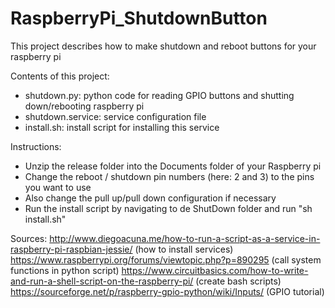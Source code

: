 # RaspberryPi_ShutdownButton
This project describes how to make shutdown and reboot buttons for your raspberry pi


Contents of this project:
* shutdown.py: python code for reading GPIO buttons and shutting down/rebooting raspberry pi
* shutdown.service: service configuration file
* install.sh: install script for installing this service


Instructions:
* Unzip the release folder into the Documents folder of your Raspberry pi
* Change the reboot / shutdown pin numbers (here: 2 and 3) to the pins you want to use
* Also change the pull up/pull down configuration if necessary
* Run the install script by navigating to de ShutDown folder and run "sh install.sh"




Sources:
http://www.diegoacuna.me/how-to-run-a-script-as-a-service-in-raspberry-pi-raspbian-jessie/    (how to install services)
https://www.raspberrypi.org/forums/viewtopic.php?p=890295     (call system functions in python script)
https://www.circuitbasics.com/how-to-write-and-run-a-shell-script-on-the-raspberry-pi/      (create bash scripts)
https://sourceforge.net/p/raspberry-gpio-python/wiki/Inputs/      (GPIO tutorial)



